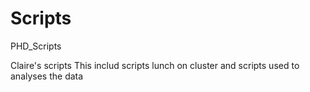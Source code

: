 # Scripts
PHD_Scripts

Claire's scripts
This includ scripts lunch on cluster and scripts used to analyses the data
